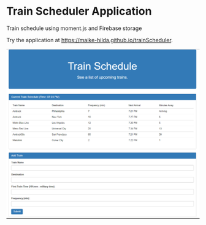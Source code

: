 # Train Scheduler Application

Train schedule using moment.js and Firebase storage

Try the application at https://maike-hilda.github.io/trainScheduler.

![alt image of website](https://github.com/maike-hilda/trainScheduler/blob/master/websiteLayout.PNG)
